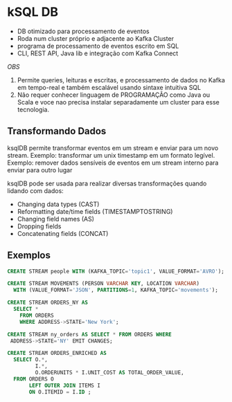 # kSQL DB

- DB otimizado para processamento de eventos
- Roda num cluster próprio e adjacente ao Kafka Cluster
- programa de processamento de eventos escrito em SQL
- CLI, REST API, Java lib e integração com Kafka Connect

*OBS*
1. Permite queries, leituras e escritas, e processamento de dados no Kafka em tempo-real e também escalável usando sintaxe intuitiva SQL
2. Não requer conhecer linguagem de PROGRAMAÇÃO como Java ou Scala e voce nao precisa instalar separadamente um cluster para esse tecnologia.

## Transformando Dados

ksqlDB permite transformar eventos em um stream e enviar para um novo stream.
Exemplo: transformar um unix timestamp em um formato legível.
Exemplo: remover dados sensíveis de eventos em um stream interno para enviar para outro lugar

ksqlDB pode ser usada para realizar diversas transformações quando lidando com dados:

- Changing data types (CAST)
- Reformatting date/time fields (TIMESTAMPTOSTRING)
- Changing field names (AS)
- Dropping fields
- Concatenating fields (CONCAT)

## Exemplos

```sql
CREATE STREAM people WITH (KAFKA_TOPIC='topic1', VALUE_FORMAT='AVRO');

CREATE STREAM MOVEMENTS (PERSON VARCHAR KEY, LOCATION VARCHAR)
  WITH (VALUE_FORMAT='JSON', PARTITIONS=1, KAFKA_TOPIC='movements');

CREATE STREAM ORDERS_NY AS
  SELECT *
    FROM ORDERS
    WHERE ADDRESS->STATE='New York';

CREATE STREAM ny_orders AS SELECT * FROM ORDERS WHERE
 ADDRESS->STATE='NY' EMIT CHANGES;

CREATE STREAM ORDERS_ENRICHED AS
  SELECT O.*,
         I.*,
         O.ORDERUNITS * I.UNIT_COST AS TOTAL_ORDER_VALUE,
  FROM ORDERS O
       LEFT OUTER JOIN ITEMS I
       ON O.ITEMID = I.ID ;
```
